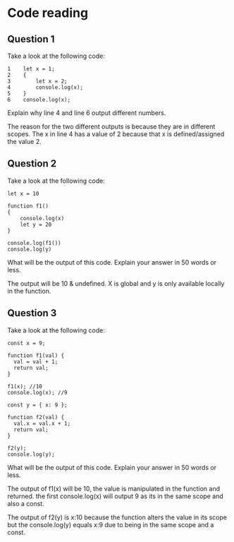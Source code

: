 # Code reading

## Question 1

Take a look at the following code:

```
1    let x = 1;
2    {
3        let x = 2;
4        console.log(x);
5    }
6    console.log(x);
```

Explain why line 4 and line 6 output different numbers.

The reason for the two different outputs is because they are in different scopes. The x in line 4 has a value of 2 because that x is defined/assigned the value 2.


## Question 2

Take a look at the following code:

```
let x = 10

function f1()
{
    console.log(x)
    let y = 20
}

console.log(f1())
console.log(y)
```

What will be the output of this code. Explain your answer in 50 words or less.

The output will be 10 & undefined. X is global and y is only available locally in the function.

## Question 3

Take a look at the following code:

```
const x = 9;

function f1(val) {
  val = val + 1;
  return val;
}

f1(x); //10
console.log(x); //9

const y = { x: 9 };

function f2(val) {
  val.x = val.x + 1;
  return val;
}

f2(y);
console.log(y);
```

What will be the output of this code. Explain your answer in 50 words or less.

The output of f1(x) will be 10, the value is manipulated in the function and returned.
the first console.log(x) will output 9 as its in the same scope and also a const.

The output of f2(y) is x:10 because the function alters the value in its scope but the console.log(y) equals x:9 due to being in the same scope and a const.

